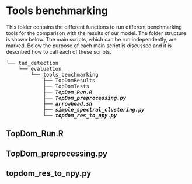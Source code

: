 # Tools benchmarking

This folder contains the different functions to run different benchmarking tools for the comparison with the results of our model.
The folder structure is shown below. The main scripts, which can be run independently, are marked. Below the purpose of each main script is discussed and it is described how to call each of these scripts.

<pre>
└── tad_detection
    └── evaluation
        └── tools_benchmarking
            ├── TopDomResults
            ├── TopDomTests
            ├── <b><em>TopDom_Run.R</em></b>
            ├── <b><em>TopDom_preprocessing.py</em></b>
            ├── <b><em>arrowhead.sh</em></b>
            ├── <b><em>simple_spectral_clustering.py</em></b>
            └── <b><em>topdom_res_to_npy.py</em></b>
</pre>

## TopDom_Run.R

## TopDom_preprocessing.py

## topdom_res_to_npy.py